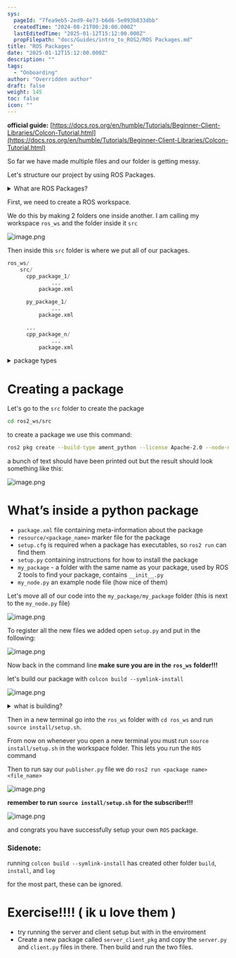 ```yaml
---
sys:
  pageId: "7fea9eb5-2ed9-4e73-b6d6-5e093b833dbb"
  createdTime: "2024-08-21T00:28:00.000Z"
  lastEditedTime: "2025-01-12T15:12:00.000Z"
  propFilepath: "docs/Guides/intro_to_ROS2/ROS Packages.md"
title: "ROS Packages"
date: "2025-01-12T15:12:00.000Z"
description: ""
tags:
  - "Onboarding"
author: "Overridden author"
draft: false
weight: 145
toc: false
icon: ""
---
```


**official guide:** [https://docs.ros.org/en/humble/Tutorials/Beginner-Client-Libraries/Colcon-Tutorial.html](https://docs.ros.org/en/humble/Tutorials/Beginner-Client-Libraries/Colcon-Tutorial.html)

So far we have made multiple files and our folder is getting messy.

Let's structure our project by using ROS Packages.

<details>

<summary>What are ROS Packages?</summary>

ROS Packages are, as the name implies, packages of code that are highly sharable between ROS developers.

They consist of a folder, `package.xml` file, and source code

```python
      cpp_package_1/
		      ... imagine much code files here ..
          package.xml
```

</details>

First, we need to create a ROS workspace.

We do this by making 2 folders one inside another. I am calling my workspace `ros_ws` and the folder inside it `src`

![image.png](https://prod-files-secure.s3.us-west-2.amazonaws.com/d518164a-d88e-44d1-a4ee-3adb3bd8bce0/70706947-fd18-4537-a67b-e12946812d31/image.png?X-Amz-Algorithm=AWS4-HMAC-SHA256&X-Amz-Content-Sha256=UNSIGNED-PAYLOAD&X-Amz-Credential=ASIAZI2LB466SRCCSJLB%2F20250613%2Fus-west-2%2Fs3%2Faws4_request&X-Amz-Date=20250613T132417Z&X-Amz-Expires=3600&X-Amz-Security-Token=IQoJb3JpZ2luX2VjECwaCXVzLXdlc3QtMiJHMEUCIQCxnGMUiqTzLkA03Zrdwmm6jbrsLvAqZuy54O6Oy0WgXQIge4D0kNU0Xj5b234zcs3R1Hv%2FD31GnHMT7Rz7Tpm4sQ8q%2FwMIFRAAGgw2Mzc0MjMxODM4MDUiDOBrTeS1v53ZAu%2FCPCrcA2M8nIJxp3ShpB4q%2FKDXLH3%2Fx90bY5ceJuwG4hafW%2FAVpl6hIV%2BbcQhWNiSiEdtnfMKIR8U9eXHmnAawk5O%2B9aQv43zdkKL%2Fi6vY5u9oy%2FnAyTycIK58DFfBtKrjprKeRslO0BU6UuuOZE1wR1E%2Bavj4a0u2bQCK4jmM2yII%2BZu6sNn4%2B5McpV%2FOvro62ZNfWX8dAo%2FnJBfFWNeufZjDWn%2F6QUbwmnaAL9GwfM6%2FQVQFB4rWXYfR%2FrzR9wjvWC0cM0PMnRJwTiSZGARKADY8dH9%2Bz8upy5kjJk4FbibHcrKOEMzyJ0D2%2BR1y6O%2FS%2B3Q1wG%2BGcdkZvxBikQsWnpQaE80BxlGusFuSnUGLTXak2GZBETMXY9hPEvI3CzkBEly%2FayT4ZqCxJHqo3J%2BlaTgroSRlrUu21CdImSH6eP6s8uExcwedF0WQcrJgZZRvxzTfBgGOl610IhvphisuE08peVvPfqxErFkO%2BvC3bJO6RAUHqqCjnmEAAvq1bs5dr5taH4yj8ZVqzASuv3y4%2FZHBqI4ANsiiDyFcGKGWfzaUctwRaFvhddiEkejKtQmz%2FjPUZ871z9VBzGeDfboaZPJMDrpUs7hu6fgvevXoZMxUcmO7echc31JAxmPV5rVKMJapsMIGOqUB9MPZZ61u8t1A8F3ZGf6v8kP4s9pNN3SRLMK7GILd4tIMMv%2FZKWLJ%2F6UcjgKjCWZpHlbvvN9L0XXDfnh2XWAqXfCM8qeZrxAfmGiOJRbfF4j6xyFjoWaZq5zPBeR4P9Kd6A%2FaKp%2F6R8X3qpQ%2FSHsCc%2BrriqIe%2BHSGJ5PdQaZadtREqZrhNkWN7nG9zIu60kAplZQ0oSND%2FtpSMyqbEUiMGolCYiqj&X-Amz-Signature=a2bd121f5c078b28150b4847a658544d295b7c594fe0e4b0833e66857f5ab340&X-Amz-SignedHeaders=host&x-amz-checksum-mode=ENABLED&x-id=GetObject)

Then inside this `src` folder is where we put all of our packages.

```python
ros_ws/
    src/
      cpp_package_1/
		      ...
          package.xml

      py_package_1/
		      ...
          package.xml

      ...
      cpp_package_n/
		      ...
          package.xml

```

<details>

<summary>package types</summary>

packages can be either `C++` or python.

the intern file structure is different for each but for this guide we will stick to creating python packages

</details>

# Creating a package

Let's go to the `src` folder to create the package

```bash
cd ros2_ws/src
```

to create a package we use this command:

```bash
ros2 pkg create --build-type ament_python --license Apache-2.0 --node-name my_node my_package
```

a bunch of text should have been printed out but the result should look something like this:

![image.png](https://prod-files-secure.s3.us-west-2.amazonaws.com/d518164a-d88e-44d1-a4ee-3adb3bd8bce0/e6cf1e3f-8512-4a3e-b131-079f800bf3e8/image.png?X-Amz-Algorithm=AWS4-HMAC-SHA256&X-Amz-Content-Sha256=UNSIGNED-PAYLOAD&X-Amz-Credential=ASIAZI2LB466SRCCSJLB%2F20250613%2Fus-west-2%2Fs3%2Faws4_request&X-Amz-Date=20250613T132418Z&X-Amz-Expires=3600&X-Amz-Security-Token=IQoJb3JpZ2luX2VjECwaCXVzLXdlc3QtMiJHMEUCIQCxnGMUiqTzLkA03Zrdwmm6jbrsLvAqZuy54O6Oy0WgXQIge4D0kNU0Xj5b234zcs3R1Hv%2FD31GnHMT7Rz7Tpm4sQ8q%2FwMIFRAAGgw2Mzc0MjMxODM4MDUiDOBrTeS1v53ZAu%2FCPCrcA2M8nIJxp3ShpB4q%2FKDXLH3%2Fx90bY5ceJuwG4hafW%2FAVpl6hIV%2BbcQhWNiSiEdtnfMKIR8U9eXHmnAawk5O%2B9aQv43zdkKL%2Fi6vY5u9oy%2FnAyTycIK58DFfBtKrjprKeRslO0BU6UuuOZE1wR1E%2Bavj4a0u2bQCK4jmM2yII%2BZu6sNn4%2B5McpV%2FOvro62ZNfWX8dAo%2FnJBfFWNeufZjDWn%2F6QUbwmnaAL9GwfM6%2FQVQFB4rWXYfR%2FrzR9wjvWC0cM0PMnRJwTiSZGARKADY8dH9%2Bz8upy5kjJk4FbibHcrKOEMzyJ0D2%2BR1y6O%2FS%2B3Q1wG%2BGcdkZvxBikQsWnpQaE80BxlGusFuSnUGLTXak2GZBETMXY9hPEvI3CzkBEly%2FayT4ZqCxJHqo3J%2BlaTgroSRlrUu21CdImSH6eP6s8uExcwedF0WQcrJgZZRvxzTfBgGOl610IhvphisuE08peVvPfqxErFkO%2BvC3bJO6RAUHqqCjnmEAAvq1bs5dr5taH4yj8ZVqzASuv3y4%2FZHBqI4ANsiiDyFcGKGWfzaUctwRaFvhddiEkejKtQmz%2FjPUZ871z9VBzGeDfboaZPJMDrpUs7hu6fgvevXoZMxUcmO7echc31JAxmPV5rVKMJapsMIGOqUB9MPZZ61u8t1A8F3ZGf6v8kP4s9pNN3SRLMK7GILd4tIMMv%2FZKWLJ%2F6UcjgKjCWZpHlbvvN9L0XXDfnh2XWAqXfCM8qeZrxAfmGiOJRbfF4j6xyFjoWaZq5zPBeR4P9Kd6A%2FaKp%2F6R8X3qpQ%2FSHsCc%2BrriqIe%2BHSGJ5PdQaZadtREqZrhNkWN7nG9zIu60kAplZQ0oSND%2FtpSMyqbEUiMGolCYiqj&X-Amz-Signature=256982c9818ba0778bb6c1942134adaf977bacb7f788a36af04555ba22ee9ad3&X-Amz-SignedHeaders=host&x-amz-checksum-mode=ENABLED&x-id=GetObject)

# What’s inside a python package

- `package.xml` file containing meta-information about the package
- `resource/<package_name>` marker file for the package
- `setup.cfg` is required when a package has executables, so `ros2 run` can find them
- `setup.py` containing instructions for how to install the package
- `my_package` - a folder with the same name as your package, used by ROS 2 tools to find your package, contains `__init__.py`
- `my_node.py` an example node file (how nice of them)

Let's move all of our code into the `my_package/my_package` folder (this is next to the `my_node.py` file)

![image.png](https://prod-files-secure.s3.us-west-2.amazonaws.com/d518164a-d88e-44d1-a4ee-3adb3bd8bce0/9ce58f11-0da9-4d3e-b86d-506a9685d378/image.png?X-Amz-Algorithm=AWS4-HMAC-SHA256&X-Amz-Content-Sha256=UNSIGNED-PAYLOAD&X-Amz-Credential=ASIAZI2LB466SRCCSJLB%2F20250613%2Fus-west-2%2Fs3%2Faws4_request&X-Amz-Date=20250613T132418Z&X-Amz-Expires=3600&X-Amz-Security-Token=IQoJb3JpZ2luX2VjECwaCXVzLXdlc3QtMiJHMEUCIQCxnGMUiqTzLkA03Zrdwmm6jbrsLvAqZuy54O6Oy0WgXQIge4D0kNU0Xj5b234zcs3R1Hv%2FD31GnHMT7Rz7Tpm4sQ8q%2FwMIFRAAGgw2Mzc0MjMxODM4MDUiDOBrTeS1v53ZAu%2FCPCrcA2M8nIJxp3ShpB4q%2FKDXLH3%2Fx90bY5ceJuwG4hafW%2FAVpl6hIV%2BbcQhWNiSiEdtnfMKIR8U9eXHmnAawk5O%2B9aQv43zdkKL%2Fi6vY5u9oy%2FnAyTycIK58DFfBtKrjprKeRslO0BU6UuuOZE1wR1E%2Bavj4a0u2bQCK4jmM2yII%2BZu6sNn4%2B5McpV%2FOvro62ZNfWX8dAo%2FnJBfFWNeufZjDWn%2F6QUbwmnaAL9GwfM6%2FQVQFB4rWXYfR%2FrzR9wjvWC0cM0PMnRJwTiSZGARKADY8dH9%2Bz8upy5kjJk4FbibHcrKOEMzyJ0D2%2BR1y6O%2FS%2B3Q1wG%2BGcdkZvxBikQsWnpQaE80BxlGusFuSnUGLTXak2GZBETMXY9hPEvI3CzkBEly%2FayT4ZqCxJHqo3J%2BlaTgroSRlrUu21CdImSH6eP6s8uExcwedF0WQcrJgZZRvxzTfBgGOl610IhvphisuE08peVvPfqxErFkO%2BvC3bJO6RAUHqqCjnmEAAvq1bs5dr5taH4yj8ZVqzASuv3y4%2FZHBqI4ANsiiDyFcGKGWfzaUctwRaFvhddiEkejKtQmz%2FjPUZ871z9VBzGeDfboaZPJMDrpUs7hu6fgvevXoZMxUcmO7echc31JAxmPV5rVKMJapsMIGOqUB9MPZZ61u8t1A8F3ZGf6v8kP4s9pNN3SRLMK7GILd4tIMMv%2FZKWLJ%2F6UcjgKjCWZpHlbvvN9L0XXDfnh2XWAqXfCM8qeZrxAfmGiOJRbfF4j6xyFjoWaZq5zPBeR4P9Kd6A%2FaKp%2F6R8X3qpQ%2FSHsCc%2BrriqIe%2BHSGJ5PdQaZadtREqZrhNkWN7nG9zIu60kAplZQ0oSND%2FtpSMyqbEUiMGolCYiqj&X-Amz-Signature=63edef84c6a1f374d4d55870efce75afd1e7b6c673a33637b4c169f981167836&X-Amz-SignedHeaders=host&x-amz-checksum-mode=ENABLED&x-id=GetObject)

To register all the new files we added open `setup.py` and put in the following:

![image.png](https://prod-files-secure.s3.us-west-2.amazonaws.com/d518164a-d88e-44d1-a4ee-3adb3bd8bce0/1cd7c262-4cae-4496-9d75-c178537d24a2/image.png?X-Amz-Algorithm=AWS4-HMAC-SHA256&X-Amz-Content-Sha256=UNSIGNED-PAYLOAD&X-Amz-Credential=ASIAZI2LB466SRCCSJLB%2F20250613%2Fus-west-2%2Fs3%2Faws4_request&X-Amz-Date=20250613T132418Z&X-Amz-Expires=3600&X-Amz-Security-Token=IQoJb3JpZ2luX2VjECwaCXVzLXdlc3QtMiJHMEUCIQCxnGMUiqTzLkA03Zrdwmm6jbrsLvAqZuy54O6Oy0WgXQIge4D0kNU0Xj5b234zcs3R1Hv%2FD31GnHMT7Rz7Tpm4sQ8q%2FwMIFRAAGgw2Mzc0MjMxODM4MDUiDOBrTeS1v53ZAu%2FCPCrcA2M8nIJxp3ShpB4q%2FKDXLH3%2Fx90bY5ceJuwG4hafW%2FAVpl6hIV%2BbcQhWNiSiEdtnfMKIR8U9eXHmnAawk5O%2B9aQv43zdkKL%2Fi6vY5u9oy%2FnAyTycIK58DFfBtKrjprKeRslO0BU6UuuOZE1wR1E%2Bavj4a0u2bQCK4jmM2yII%2BZu6sNn4%2B5McpV%2FOvro62ZNfWX8dAo%2FnJBfFWNeufZjDWn%2F6QUbwmnaAL9GwfM6%2FQVQFB4rWXYfR%2FrzR9wjvWC0cM0PMnRJwTiSZGARKADY8dH9%2Bz8upy5kjJk4FbibHcrKOEMzyJ0D2%2BR1y6O%2FS%2B3Q1wG%2BGcdkZvxBikQsWnpQaE80BxlGusFuSnUGLTXak2GZBETMXY9hPEvI3CzkBEly%2FayT4ZqCxJHqo3J%2BlaTgroSRlrUu21CdImSH6eP6s8uExcwedF0WQcrJgZZRvxzTfBgGOl610IhvphisuE08peVvPfqxErFkO%2BvC3bJO6RAUHqqCjnmEAAvq1bs5dr5taH4yj8ZVqzASuv3y4%2FZHBqI4ANsiiDyFcGKGWfzaUctwRaFvhddiEkejKtQmz%2FjPUZ871z9VBzGeDfboaZPJMDrpUs7hu6fgvevXoZMxUcmO7echc31JAxmPV5rVKMJapsMIGOqUB9MPZZ61u8t1A8F3ZGf6v8kP4s9pNN3SRLMK7GILd4tIMMv%2FZKWLJ%2F6UcjgKjCWZpHlbvvN9L0XXDfnh2XWAqXfCM8qeZrxAfmGiOJRbfF4j6xyFjoWaZq5zPBeR4P9Kd6A%2FaKp%2F6R8X3qpQ%2FSHsCc%2BrriqIe%2BHSGJ5PdQaZadtREqZrhNkWN7nG9zIu60kAplZQ0oSND%2FtpSMyqbEUiMGolCYiqj&X-Amz-Signature=06047d9a7d4f5303d30e21b20daa248873dce3b0c21c6ce64aa85b533c5d45f5&X-Amz-SignedHeaders=host&x-amz-checksum-mode=ENABLED&x-id=GetObject)

Now back in the command line **make sure you are in the** **`ros_ws`** **folder!!!**

let's build our package with `colcon build --symlink-install`

![image.png](https://prod-files-secure.s3.us-west-2.amazonaws.com/d518164a-d88e-44d1-a4ee-3adb3bd8bce0/2f2a0d27-b173-48fd-b189-5f5c0ce65619/image.png?X-Amz-Algorithm=AWS4-HMAC-SHA256&X-Amz-Content-Sha256=UNSIGNED-PAYLOAD&X-Amz-Credential=ASIAZI2LB466SRCCSJLB%2F20250613%2Fus-west-2%2Fs3%2Faws4_request&X-Amz-Date=20250613T132417Z&X-Amz-Expires=3600&X-Amz-Security-Token=IQoJb3JpZ2luX2VjECwaCXVzLXdlc3QtMiJHMEUCIQCxnGMUiqTzLkA03Zrdwmm6jbrsLvAqZuy54O6Oy0WgXQIge4D0kNU0Xj5b234zcs3R1Hv%2FD31GnHMT7Rz7Tpm4sQ8q%2FwMIFRAAGgw2Mzc0MjMxODM4MDUiDOBrTeS1v53ZAu%2FCPCrcA2M8nIJxp3ShpB4q%2FKDXLH3%2Fx90bY5ceJuwG4hafW%2FAVpl6hIV%2BbcQhWNiSiEdtnfMKIR8U9eXHmnAawk5O%2B9aQv43zdkKL%2Fi6vY5u9oy%2FnAyTycIK58DFfBtKrjprKeRslO0BU6UuuOZE1wR1E%2Bavj4a0u2bQCK4jmM2yII%2BZu6sNn4%2B5McpV%2FOvro62ZNfWX8dAo%2FnJBfFWNeufZjDWn%2F6QUbwmnaAL9GwfM6%2FQVQFB4rWXYfR%2FrzR9wjvWC0cM0PMnRJwTiSZGARKADY8dH9%2Bz8upy5kjJk4FbibHcrKOEMzyJ0D2%2BR1y6O%2FS%2B3Q1wG%2BGcdkZvxBikQsWnpQaE80BxlGusFuSnUGLTXak2GZBETMXY9hPEvI3CzkBEly%2FayT4ZqCxJHqo3J%2BlaTgroSRlrUu21CdImSH6eP6s8uExcwedF0WQcrJgZZRvxzTfBgGOl610IhvphisuE08peVvPfqxErFkO%2BvC3bJO6RAUHqqCjnmEAAvq1bs5dr5taH4yj8ZVqzASuv3y4%2FZHBqI4ANsiiDyFcGKGWfzaUctwRaFvhddiEkejKtQmz%2FjPUZ871z9VBzGeDfboaZPJMDrpUs7hu6fgvevXoZMxUcmO7echc31JAxmPV5rVKMJapsMIGOqUB9MPZZ61u8t1A8F3ZGf6v8kP4s9pNN3SRLMK7GILd4tIMMv%2FZKWLJ%2F6UcjgKjCWZpHlbvvN9L0XXDfnh2XWAqXfCM8qeZrxAfmGiOJRbfF4j6xyFjoWaZq5zPBeR4P9Kd6A%2FaKp%2F6R8X3qpQ%2FSHsCc%2BrriqIe%2BHSGJ5PdQaZadtREqZrhNkWN7nG9zIu60kAplZQ0oSND%2FtpSMyqbEUiMGolCYiqj&X-Amz-Signature=45d53935682dad3d2eb8da626b4fb6a34be3ffad4e0ffef9136092edd324b64d&X-Amz-SignedHeaders=host&x-amz-checksum-mode=ENABLED&x-id=GetObject)

<details>

<summary>what is building?</summary>

if you are a CS major at Rose-Hulman you will learn the answer to this in CSSE132

but TLDR; is it combines all the code files into one program that can be run easily 

</details>

Then in a new terminal go into the `ros_ws` folder with `cd ros_ws` and run `source install/setup.sh`. 

From now on whenever you open a new terminal you must run `source install/setup.sh` in the workspace folder. This lets you run the `ROS` command

Then to run say our `publisher.py` file we do `ros2 run <package name> <file_name>`

![image.png](https://prod-files-secure.s3.us-west-2.amazonaws.com/d518164a-d88e-44d1-a4ee-3adb3bd8bce0/4f4b1219-3a44-4632-aa0a-ce3471699f59/image.png?X-Amz-Algorithm=AWS4-HMAC-SHA256&X-Amz-Content-Sha256=UNSIGNED-PAYLOAD&X-Amz-Credential=ASIAZI2LB466SRCCSJLB%2F20250613%2Fus-west-2%2Fs3%2Faws4_request&X-Amz-Date=20250613T132418Z&X-Amz-Expires=3600&X-Amz-Security-Token=IQoJb3JpZ2luX2VjECwaCXVzLXdlc3QtMiJHMEUCIQCxnGMUiqTzLkA03Zrdwmm6jbrsLvAqZuy54O6Oy0WgXQIge4D0kNU0Xj5b234zcs3R1Hv%2FD31GnHMT7Rz7Tpm4sQ8q%2FwMIFRAAGgw2Mzc0MjMxODM4MDUiDOBrTeS1v53ZAu%2FCPCrcA2M8nIJxp3ShpB4q%2FKDXLH3%2Fx90bY5ceJuwG4hafW%2FAVpl6hIV%2BbcQhWNiSiEdtnfMKIR8U9eXHmnAawk5O%2B9aQv43zdkKL%2Fi6vY5u9oy%2FnAyTycIK58DFfBtKrjprKeRslO0BU6UuuOZE1wR1E%2Bavj4a0u2bQCK4jmM2yII%2BZu6sNn4%2B5McpV%2FOvro62ZNfWX8dAo%2FnJBfFWNeufZjDWn%2F6QUbwmnaAL9GwfM6%2FQVQFB4rWXYfR%2FrzR9wjvWC0cM0PMnRJwTiSZGARKADY8dH9%2Bz8upy5kjJk4FbibHcrKOEMzyJ0D2%2BR1y6O%2FS%2B3Q1wG%2BGcdkZvxBikQsWnpQaE80BxlGusFuSnUGLTXak2GZBETMXY9hPEvI3CzkBEly%2FayT4ZqCxJHqo3J%2BlaTgroSRlrUu21CdImSH6eP6s8uExcwedF0WQcrJgZZRvxzTfBgGOl610IhvphisuE08peVvPfqxErFkO%2BvC3bJO6RAUHqqCjnmEAAvq1bs5dr5taH4yj8ZVqzASuv3y4%2FZHBqI4ANsiiDyFcGKGWfzaUctwRaFvhddiEkejKtQmz%2FjPUZ871z9VBzGeDfboaZPJMDrpUs7hu6fgvevXoZMxUcmO7echc31JAxmPV5rVKMJapsMIGOqUB9MPZZ61u8t1A8F3ZGf6v8kP4s9pNN3SRLMK7GILd4tIMMv%2FZKWLJ%2F6UcjgKjCWZpHlbvvN9L0XXDfnh2XWAqXfCM8qeZrxAfmGiOJRbfF4j6xyFjoWaZq5zPBeR4P9Kd6A%2FaKp%2F6R8X3qpQ%2FSHsCc%2BrriqIe%2BHSGJ5PdQaZadtREqZrhNkWN7nG9zIu60kAplZQ0oSND%2FtpSMyqbEUiMGolCYiqj&X-Amz-Signature=8a46fc6b105dfab9efdad5d5eb0885eb0ee8d1b2e7defff0d84c4e6209d1ae35&X-Amz-SignedHeaders=host&x-amz-checksum-mode=ENABLED&x-id=GetObject)

**remember to run** **`source install/setup.sh`** **for the subscriber!!!**

![image.png](https://prod-files-secure.s3.us-west-2.amazonaws.com/d518164a-d88e-44d1-a4ee-3adb3bd8bce0/02121119-dad4-49ec-8356-c956108b4243/image.png?X-Amz-Algorithm=AWS4-HMAC-SHA256&X-Amz-Content-Sha256=UNSIGNED-PAYLOAD&X-Amz-Credential=ASIAZI2LB466SRCCSJLB%2F20250613%2Fus-west-2%2Fs3%2Faws4_request&X-Amz-Date=20250613T132418Z&X-Amz-Expires=3600&X-Amz-Security-Token=IQoJb3JpZ2luX2VjECwaCXVzLXdlc3QtMiJHMEUCIQCxnGMUiqTzLkA03Zrdwmm6jbrsLvAqZuy54O6Oy0WgXQIge4D0kNU0Xj5b234zcs3R1Hv%2FD31GnHMT7Rz7Tpm4sQ8q%2FwMIFRAAGgw2Mzc0MjMxODM4MDUiDOBrTeS1v53ZAu%2FCPCrcA2M8nIJxp3ShpB4q%2FKDXLH3%2Fx90bY5ceJuwG4hafW%2FAVpl6hIV%2BbcQhWNiSiEdtnfMKIR8U9eXHmnAawk5O%2B9aQv43zdkKL%2Fi6vY5u9oy%2FnAyTycIK58DFfBtKrjprKeRslO0BU6UuuOZE1wR1E%2Bavj4a0u2bQCK4jmM2yII%2BZu6sNn4%2B5McpV%2FOvro62ZNfWX8dAo%2FnJBfFWNeufZjDWn%2F6QUbwmnaAL9GwfM6%2FQVQFB4rWXYfR%2FrzR9wjvWC0cM0PMnRJwTiSZGARKADY8dH9%2Bz8upy5kjJk4FbibHcrKOEMzyJ0D2%2BR1y6O%2FS%2B3Q1wG%2BGcdkZvxBikQsWnpQaE80BxlGusFuSnUGLTXak2GZBETMXY9hPEvI3CzkBEly%2FayT4ZqCxJHqo3J%2BlaTgroSRlrUu21CdImSH6eP6s8uExcwedF0WQcrJgZZRvxzTfBgGOl610IhvphisuE08peVvPfqxErFkO%2BvC3bJO6RAUHqqCjnmEAAvq1bs5dr5taH4yj8ZVqzASuv3y4%2FZHBqI4ANsiiDyFcGKGWfzaUctwRaFvhddiEkejKtQmz%2FjPUZ871z9VBzGeDfboaZPJMDrpUs7hu6fgvevXoZMxUcmO7echc31JAxmPV5rVKMJapsMIGOqUB9MPZZ61u8t1A8F3ZGf6v8kP4s9pNN3SRLMK7GILd4tIMMv%2FZKWLJ%2F6UcjgKjCWZpHlbvvN9L0XXDfnh2XWAqXfCM8qeZrxAfmGiOJRbfF4j6xyFjoWaZq5zPBeR4P9Kd6A%2FaKp%2F6R8X3qpQ%2FSHsCc%2BrriqIe%2BHSGJ5PdQaZadtREqZrhNkWN7nG9zIu60kAplZQ0oSND%2FtpSMyqbEUiMGolCYiqj&X-Amz-Signature=d73a1a6cff509d5fbb167fd47b90fba8063f76322acc1f35a5610578952d49a7&X-Amz-SignedHeaders=host&x-amz-checksum-mode=ENABLED&x-id=GetObject)

and congrats you have successfully setup your own `ROS` package.

### Sidenote:

running `colcon build --symlink-install` has created other folder `build`, `install`, and `log`

for the most part, these can be ignored.

# Exercise!!!! ( ik u love them )

- try running the server and client setup but with in the enviroment
- Create a new package called `server_client_pkg` and copy the `server.py` and `client.py` files in there. Then build and run the two files.

